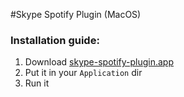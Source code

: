 #Skype Spotify Plugin (MacOS)

### Installation guide:
1. Download [skype-spotify-plugin.app](https://github.com/kacepe/useful-scripts/tree/master/applescript/skype-spotify-plugin/skype-spotify-plugin.app)
2. Put it in your `Application` dir
3. Run it
